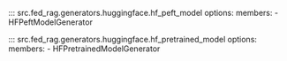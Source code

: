 <!-- markdownlint-disable-file MD041 -->

::: src.fed_rag.generators.huggingface.hf_peft_model
    options:
      members:
        - HFPeftModelGenerator

::: src.fed_rag.generators.huggingface.hf_pretrained_model
    options:
      members:
        - HFPretrainedModelGenerator
